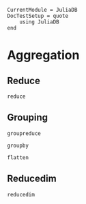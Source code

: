 ```@meta
CurrentModule = JuliaDB
DocTestSetup = quote
    using JuliaDB
end
```

# Aggregation

## Reduce

```@docs
reduce
```

## Grouping

```@docs
groupreduce
```

```@docs
groupby
```

```@docs
flatten
```

## Reducedim

```@docs
reducedim
```

